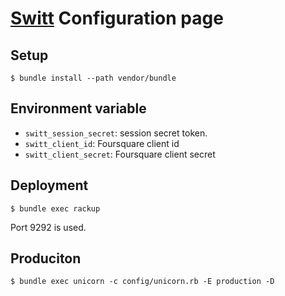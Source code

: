 # [Switt](https://github.com/STAR-ZERO/switt) Configuration page

## Setup

```
$ bundle install --path vendor/bundle
```

## Environment variable

* `switt_session_secret`: session secret token.
* `switt_client_id`: Foursquare client id
* `switt_client_secret`: Foursquare client secret

## Deployment

```
$ bundle exec rackup
```

Port 9292 is used.

## Produciton

```
$ bundle exec unicorn -c config/unicorn.rb -E production -D
```
